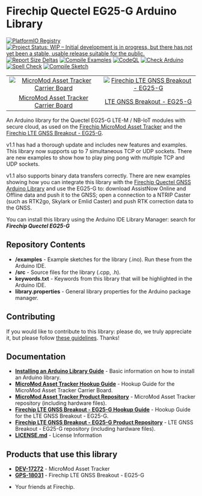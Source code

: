Firechip Quectel EG25-G Arduino Library
==============================

[![PlatformIO Registry](https://badges.registry.platformio.org/packages/firechip/library/FC0003390327.svg)](https://registry.platformio.org/libraries/firechip/FC0003390327)
[![Project Status: WIP – Initial development is in progress, but there has not yet been a stable, usable release suitable for the public.](https://www.repostatus.org/badges/latest/wip.svg)](https://www.repostatus.org/#wip)
[![Report Size Deltas](https://github.com/firechip/Firechip_Quectel_EG25-G_Arduino_Library/actions/workflows/report-size-deltas.yml/badge.svg)](https://github.com/firechip/Firechip_Quectel_EG25-G_Arduino_Library/actions/workflows/report-size-deltas.yml)
[![Compile Examples](https://github.com/firechip/Firechip_Quectel_EG25-G_Arduino_Library/actions/workflows/compile-examples.yml/badge.svg)](https://github.com/firechip/Firechip_Quectel_EG25-G_Arduino_Library/actions/workflows/compile-examples.yml)
[![CodeQL](https://github.com/firechip/Firechip_Quectel_EG25-G_Arduino_Library/actions/workflows/codeql.yml/badge.svg)](https://github.com/firechip/Firechip_Quectel_EG25-G_Arduino_Library/actions/workflows/codeql.yml)
[![Check Arduino](https://github.com/firechip/Firechip_Quectel_EG25-G_Arduino_Library/actions/workflows/check-arduino.yml/badge.svg)](https://github.com/firechip/Firechip_Quectel_EG25-G_Arduino_Library/actions/workflows/check-arduino.yml)
[![Spell Check](https://github.com/firechip/Firechip_Quectel_EG25-G_Arduino_Library/actions/workflows/spell-check.yml/badge.svg)](https://github.com/firechip/Firechip_Quectel_EG25-G_Arduino_Library/actions/workflows/spell-check.yml)
[![Compile Sketch](https://github.com/firechip/Firechip_Quectel_EG25-G_Arduino_Library/actions/workflows/compile-sketch.yml/badge.svg)](https://github.com/firechip/Firechip_Quectel_EG25-G_Arduino_Library/actions/workflows/compile-sketch.yml)

<table class="table table-hover table-striped table-bordered">
    <tr align="center">
      <td><a href="https://firechip.dev/products/17272"><img src="https://cdn.firechip.com/assets/parts/1/6/2/7/9/17272-Firechip_MicroMod_Asset_Tracker_Carrier_Board-01a.jpg" alt="MicroMod Asset Tracker Carrier Board"></a></td>
      <td><a href="https://firechip.dev/products/18031"><img src="https://cdn.firechip.com/assets/parts/1/7/2/6/0/18031-Firechip_LTE_GNSS_Breakout_-_EG25-G-01.jpg" alt="Firechip LTE GNSS Breakout - EG25-G"</a></td>
    </tr>
    <tr align="center">
      <td><a href="https://firechip.dev/products/17272">MicroMod Asset Tracker Carrier Board</a></td>
      <td><a href="https://firechip.dev/products/18031">LTE GNSS Breakout - EG25-G</a></td>
    </tr>
</table>
       
An Arduino library for the Quectel EG25-G LTE-M / NB-IoT modules with secure cloud, as used on the [Firechip MicroMod Asset Tracker](https://firechip.dev/products/17272) and the [Firechip LTE GNSS Breakout - EG25-G](https://firechip.dev/products/18031).

v1.1 has had a thorough update and includes new features and examples. This library now supports up to 7 simultaneous TCP or UDP sockets. There are new examples to show how to play ping pong with multiple TCP and UDP sockets.

v1.1 also supports binary data transfers correctly. There are new examples showing how you can integrate this library with the [Firechip Quectel GNSS Arduino Library](https://github.com/firechip/Firechip_Quectel_GNSS_Arduino_Library) and use the EG25-G to: download AssistNow Online and Offline data and push it to the GNSS; open a connection to a NTRIP Caster (such as RTK2go, Skylark or Emlid Caster) and push RTK correction data to the GNSS.

You can install this library using the Arduino IDE Library Manager: search for _**Firechip Quectel EG25-G**_

## Repository Contents

* **/examples** - Example sketches for the library (.ino). Run these from the Arduino IDE.
* **/src** - Source files for the library (.cpp, .h).
* **keywords.txt** - Keywords from this library that will be highlighted in the Arduino IDE.
* **library.properties** - General library properties for the Arduino package manager.

## Contributing

If you would like to contribute to this library: please do, we truly appreciate it, but please follow [these guidelines](./CONTRIBUTING.md). Thanks!

## Documentation

* **[Installing an Arduino Library Guide](https://learn.firechip.com/tutorials/installing-an-arduino-library)** - Basic information on how to install an Arduino library.
* **[MicroMod Asset Tracker Hookup Guide](https://learn.firechip.com/tutorials/micromod-asset-tracker-carrier-board-hookup-guide)** - Hookup Guide for the MicroMod Asset Tracker Carrier Board.
* **[MicroMod Asset Tracker Product Repository](https://github.com/firechip/MicroMod_Asset_Tracker)** - MicroMod Asset Tracker repository (including hardware files).
* **[Firechip LTE GNSS Breakout - EG25-G Hookup Guide](https://learn.firechip.com/tutorials/lte-gnss-breakout---sara-r5-hookup-guide)** - Hookup Guide for the LTE GNSS Breakout - EG25-G.
* **[Firechip LTE GNSS Breakout - EG25-G Product Repository](https://github.com/firechip/Firechip_LTE_GNSS_Breakout_EG25-G10M8S)** - LTE GNSS Breakout - EG25-G repository (including hardware files).
* **[LICENSE.md](./LICENSE.md)** - License Information

## Products that use this library

* **[DEV-17272](https://firechip.dev/products/17272)** - MicroMod Asset Tracker
* **[GPS-18031](https://firechip.dev/products/18031)** - Firechip LTE GNSS Breakout - EG25-G

- Your friends at Firechip.
